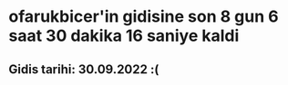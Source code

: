 # ofarukbicer'in gidisine son 8 gun 6 saat 30 dakika 16 saniye kaldi

## Gidis tarihi: 30.09.2022 :(